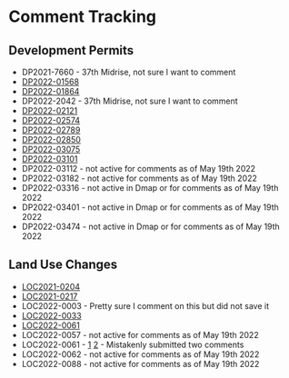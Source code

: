 # Comment Tracking

## Development Permits

* DP2021-7660 - 37th Midrise, not sure I want to comment
* [DP2022-01568](./DP2022-01568.png)
* [DP2022-01864](./DP2022-01864.png)
* DP2022-2042 - 37th Midrise, not sure I want to comment
* [DP2022-02121](./DP2022-02121.png)
* [DP2022-02574](./DP2022-02574.png)
* [DP2022-02789](./DP2022-02789.png)
* [DP2022-02850](./DP2022-02850.png)
* [DP2022-03075](./DP2022-03075.png)
* [DP2022-03101](./dp2022-03101.pdf)
* DP2022-03112 - not active for comments as of May 19th 2022
* DP2022-03182 - not active for comments as of May 19th 2022
* DP2022-03316 - not active in Dmap or for comments as of May 19th 2022
* DP2022-03401 - not active in Dmap or for comments as of May 19th 2022
* DP2022-03474 - not active in Dmap or for comments as of May 19th 2022

## Land Use Changes

* [LOC2021-0204](./LOC2021-0204.png)
* [LOC2021-0217](./LOC2021-0217.png)
* LOC2022-0003 - Pretty sure I comment on this but did not save it
* [LOC2022-0033](./LOC2022-0033.pdf)
* [LOC2022-0061](./LOC2022-0061.png)
* LOC2022-0057 - not active for comments as of May 19th 2022
* LOC2022-0061 - [1](./LOC2022-0061.png) [2](./LOC2022-0061.pdf) - Mistakenly submitted two comments
* LOC2022-0062 - not active for comments as of May 19th 2022
* LOC2022-0088 - not active for comments as of May 19th 2022
